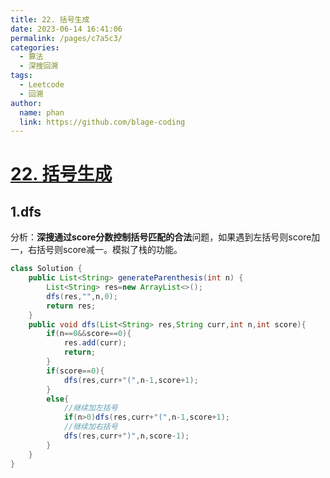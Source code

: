 ```yaml
---
title: 22. 括号生成
date: 2023-06-14 16:41:06
permalink: /pages/c7a5c3/
categories:
  - 算法
  - 深搜回溯
tags:
  - Leetcode
  - 回溯
author: 
  name: phan
  link: https://github.com/blage-coding
---
```

# [22. 括号生成](https://leetcode.cn/problems/generate-parentheses/)

## 1.dfs

分析：**深搜通过score分数控制括号匹配的合法**问题，如果遇到左括号则score加一，右括号则score减一。模拟了栈的功能。

```java
class Solution {
    public List<String> generateParenthesis(int n) {
        List<String> res=new ArrayList<>();
        dfs(res,"",n,0);
        return res;
    }
    public void dfs(List<String> res,String curr,int n,int score){
        if(n==0&&score==0){
            res.add(curr);
            return;
        }
        if(score==0){
            dfs(res,curr+"(",n-1,score+1);
        }
        else{
            //继续加左括号
            if(n>0)dfs(res,curr+"(",n-1,score+1);
            //继续加右括号
            dfs(res,curr+")",n,score-1);
        }
    }
}
```

